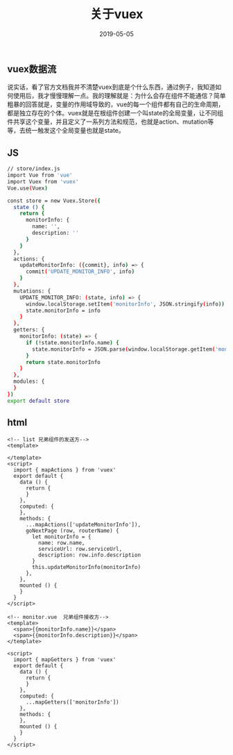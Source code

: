 ﻿---
title: 关于vuex
date: 2019-05-05
categories: 
- 技术
tags:
- vue
---
## vuex数据流
说实话，看了官方文档我并不清楚vuex到底是个什么东西，通过例子，我知道如何使用后，我才慢慢理解一点。我的理解就是：为什么会存在组件不能通信？简单粗暴的回答就是，变量的作用域导致的，vue的每一个组件都有自己的生命周期，都是独立存在的个体。vuex就是在根组件创建一个叫state的全局变量，让不同组件共享这个变量，并且定义了一系列方法和规范，也就是action、mutation等等，去统一触发这个全局变量也就是state。
<!--more-->
## JS

``` bash
// store/index.js
import Vue from 'vue'
import Vuex from 'vuex'
Vue.use(Vuex)

const store = new Vuex.Store({
  state () {
    return {
      monitorInfo: {
        name: '',
        description: ''
      }
    }
  },
  actions: {
    updateMonitorInfo: ({commit}, info) => {
      commit('UPDATE_MONITOR_INFO', info)
    }
  },
  mutations: {
    UPDATE_MONITOR_INFO: (state, info) => {
      window.localStorage.setItem('monitorInfo', JSON.stringify(info))
      state.monitorInfo = info
    }
  },
  getters: {
    monitorInfo: (state) => {
      if (!state.monitorInfo.name) {
        state.monitorInfo = JSON.parse(window.localStorage.getItem('monitorInfo'))
      }
      return state.monitorInfo
    }
  },
  modules: {
  }
})
export default store
```

## html
```brash
<!-- list 兄弟组件的发送方-->
<template>

</template>
<script>
  import { mapActions } from 'vuex'
  export default {
    data () {
      return {
      }
    },
    computed: {
    },
    methods: {  
      ...mapActions(['updateMonitorInfo']),
      goNextPage (row, routerName) {
        let monitorInfo = {
          name: row.name,
          serviceUrl: row.serviceUrl,
          description: row.info.description
        }
        this.updateMonitorInfo(monitorInfo)
      },
    },
    mounted () {
    }
  }
</script>
```
```brash
<!-- monitor.vue  兄弟组件接收方-->
<template>
  <span>{{monitorInfo.name}}</span>
  <span>{{monitorInfo.description}}</span>
</template>

<script>
  import { mapGetters } from 'vuex'
  export default {
    data () {
      return {
      }
    },
    computed: {
      ...mapGetters(['monitorInfo'])
    },
    methods: {   
    },
    mounted () {
    }
  }
</script>
```